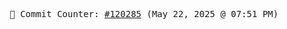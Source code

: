 <p align="center">
    <samp>
        📮 Commit Counter: <a href="https://github.com/Javascript-void0/Javascript-void0/commits/main">#120285</a> (May 22, 2025 @ 07:51 PM)
    </samp>
</p>